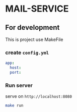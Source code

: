 # MAIL-SERVICE

## For development

This is project use MakeFile

### create `config.yml`

```yaml
app:
  host:
  port:
```

### Run server

serve on `http://localhost:8080`

```sh
make run
```
